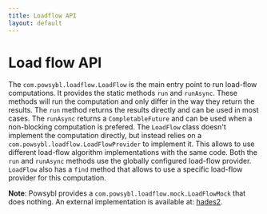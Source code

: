 ```yaml
---
title: Loadflow API
layout: default
---
```


# Load flow API

The `com.powsybl.loadflow.LoadFlow` is the main entry point to run load-flow
computations. It provides the static methods `run` and `runAsync`. These methods
will run the computation and only differ in the way they return the results.
The `run` method returns the results directly and can be used in most cases.
The `runAsync` returns a `CompletableFuture` and can be used when a
non-blocking computation is prefered. The `LoadFlow` class doesn't implement
the computation directly, but instead relies on a
`com.powsybl.loadflow.LoadFlowProvider` to implement it. This allows to use
different load-flow algorithm implementations with the same code. Both the `run`
and `runAsync` methods use the globally configured load-flow provider. `LoadFlow` also
has a `find` method that allows to use a specific load-flow provider for this
computation.

**Note**: Powsybl provides a `com.powsybl.loadflow.mock.LoadFlowMock` that
does nothing. An external implementation is available at: [hades2](http://rte-france.github.io/hades2/index.html).


